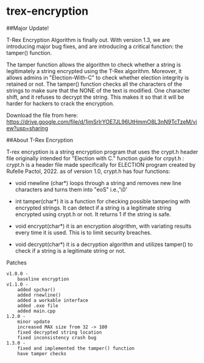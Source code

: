 # trex-encryption

##Major Update!

T-Rex Encryption Algorithm is finally out. With version 1.3, we are introducing major bug fixes, and are introducing a critical function: the tamper() function.

The tamper function allows the algorithm to check whether a string is legitimately a string encrypted using the T-Rex algorithm. Moreover, it allows admins in "Election-With-C" to check whether election integrity is retained or not. The tamper() function checks all the characters of the strings to make sure that the NONE of the text is modified. One character shift, and it refuses to decrypt the string. This makes it so that it will be harder for hackers to crack the encryption.

Download the file from here: https://drive.google.com/file/d/1jmSrIrYOE7JL96UtHmmO8L3nN9TcTzeM/view?usp=sharing

##About T-Rex Encryption

T-rex encryption is a string encryption program that uses the crypt.h header file originally intended for "Election with C."
function guide for crpyt.h :
crypt.h is a header file made specifically for ELECTION program created by Rufelle Pactol, 2022.
as of version 1.0, crypt.h has four functions:

- void rnewline (char*)
	loops through a string and removes new line characters and turns them into "eoS" i.e.,'\0'

- int tamper(char*)
	it is a function for checking possible tampering with encrypted strings. It can detect if a string is a legitimate string encrypted using
	crypt.h or not. It returns 1 if the string is safe.

- void encrypt(char*)
	it is an encryption alogrithm, with variating results every time it is used. This is to limit security breaches.
	
	
- void decrypt(char*)
	it is a decryption algorithm and utilizes tamper() to check if a string is a legitimate string or not. 


Patches

	v1.0.0 - 
		baseline encryption
	v1.1.0 - 
		added spchar()
		added rnewline()
		added a workable interface
		added .exe file
		added main.cpp
	1.2.0 - 
		minor update
		increased MAX size from 32 -> 100
		fixed decrypted string location
		fixed inconsistency crash bug
	1.3.0 -
		fixed and implemented the tamper() function
		have tamper checks
